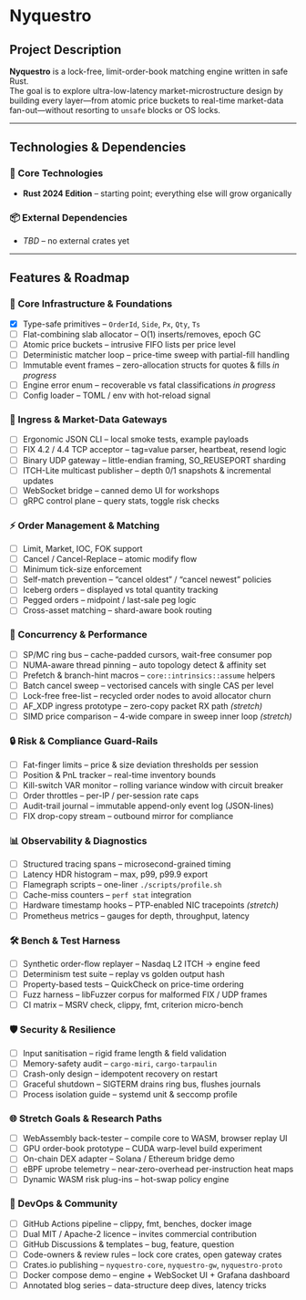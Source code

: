 # Nyquestro

## Project Description
**Nyquestro** is a lock-free, limit-order-book matching engine written in safe Rust.  
The goal is to explore ultra-low-latency market-microstructure design by building every layer—from atomic price buckets to real-time market-data fan-out—without resorting to `unsafe` blocks or OS locks.

---

## Technologies & Dependencies

### **🦀 Core Technologies**
- **Rust 2024 Edition** – starting point; everything else will grow organically

### **📦 External Dependencies**
- _TBD_ – no external crates yet

---

## Features & Roadmap

### **🔧 Core Infrastructure & Foundations**
- [x] Type-safe primitives – `OrderId`, `Side`, `Px`, `Qty`, `Ts` 
- [ ] Flat-combining slab allocator – O(1) inserts/removes, epoch GC
- [ ] Atomic price buckets – intrusive FIFO lists per price level
- [ ] Deterministic matcher loop – price-time sweep with partial-fill handling
- [ ] Immutable event frames – zero-allocation structs for quotes & fills *in progress*
- [ ] Engine error enum – recoverable vs fatal classifications *in progress*
- [ ] Config loader – TOML / env with hot-reload signal

### **📡 Ingress & Market-Data Gateways**
- [ ] Ergonomic JSON CLI – local smoke tests, example payloads
- [ ] FIX 4.2 / 4.4 TCP acceptor – tag=value parser, heartbeat, resend logic
- [ ] Binary UDP gateway – little-endian framing, SO_REUSEPORT sharding
- [ ] ITCH-Lite multicast publisher – depth 0/1 snapshots & incremental updates
- [ ] WebSocket bridge – canned demo UI for workshops
- [ ] gRPC control plane – query stats, toggle risk checks

### **⚡ Order Management & Matching**
- [ ] Limit, Market, IOC, FOK support
- [ ] Cancel / Cancel-Replace – atomic modify flow
- [ ] Minimum tick-size enforcement
- [ ] Self-match prevention – “cancel oldest” / “cancel newest” policies
- [ ] Iceberg orders – displayed vs total quantity tracking
- [ ] Pegged orders – midpoint / last-sale peg logic
- [ ] Cross-asset matching – shard-aware book routing

### **🚀 Concurrency & Performance**
- [ ] SP/MC ring bus – cache-padded cursors, wait-free consumer pop
- [ ] NUMA-aware thread pinning – auto topology detect & affinity set
- [ ] Prefetch & branch-hint macros – `core::intrinsics::assume` helpers
- [ ] Batch cancel sweep – vectorised cancels with single CAS per level
- [ ] Lock-free free-list – recycled order nodes to avoid allocator churn
- [ ] AF_XDP ingress prototype – zero-copy packet RX path _(stretch)_
- [ ] SIMD price comparison – 4-wide compare in sweep inner loop _(stretch)_

### **🔒 Risk & Compliance Guard-Rails**
- [ ] Fat-finger limits – price & size deviation thresholds per session
- [ ] Position & PnL tracker – real-time inventory bounds
- [ ] Kill-switch VAR monitor – rolling variance window with circuit breaker
- [ ] Order throttles – per-IP / per-session rate caps
- [ ] Audit-trail journal – immutable append-only event log (JSON-lines)
- [ ] FIX drop-copy stream – outbound mirror for compliance

### **📊 Observability & Diagnostics**
- [ ] Structured tracing spans – microsecond-grained timing
- [ ] Latency HDR histogram – max, p99, p99.9 export
- [ ] Flamegraph scripts – one-liner `./scripts/profile.sh`
- [ ] Cache-miss counters – `perf stat` integration
- [ ] Hardware timestamp hooks – PTP-enabled NIC tracepoints _(stretch)_
- [ ] Prometheus metrics – gauges for depth, throughput, latency

### **🛠️ Bench & Test Harness**
- [ ] Synthetic order-flow replayer – Nasdaq L2 ITCH → engine feed
- [ ] Determinism test suite – replay vs golden output hash
- [ ] Property-based tests – QuickCheck on price-time ordering
- [ ] Fuzz harness – libFuzzer corpus for malformed FIX / UDP frames
- [ ] CI matrix – MSRV check, clippy, fmt, criterion micro-bench

### **🛡️ Security & Resilience**
- [ ] Input sanitisation – rigid frame length & field validation
- [ ] Memory-safety audit – `cargo-miri`, `cargo-tarpaulin`
- [ ] Crash-only design – idempotent recovery on restart
- [ ] Graceful shutdown – SIGTERM drains ring bus, flushes journals
- [ ] Process isolation guide – systemd unit & seccomp profile

### **🌐 Stretch Goals & Research Paths**
- [ ] WebAssembly back-tester – compile core to WASM, browser replay UI
- [ ] GPU order-book prototype – CUDA warp-level build experiment
- [ ] On-chain DEX adapter – Solana / Ethereum bridge demo
- [ ] eBPF uprobe telemetry – near-zero-overhead per-instruction heat maps
- [ ] Dynamic WASM risk plug-ins – hot-swap policy engine

### **🤝 DevOps & Community**
- [ ] GitHub Actions pipeline – clippy, fmt, benches, docker image
- [ ] Dual MIT / Apache-2 licence – invites commercial contribution
- [ ] GitHub Discussions & templates – bug, feature, question
- [ ] Code-owners & review rules – lock core crates, open gateway crates
- [ ] Crates.io publishing – `nyquestro-core`, `nyquestro-gw`, `nyquestro-proto`
- [ ] Docker compose demo – engine + WebSocket UI + Grafana dashboard
- [ ] Annotated blog series – data-structure deep dives, latency tricks
